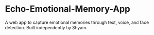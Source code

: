 # Echo-Emotional-Memory-App
A web app to capture emotional memories through text, voice, and face detection. Built independently by Shyam.
